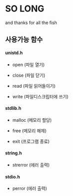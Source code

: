 # SO LONG
and thanks for all the fish

## 사용가능 함수

#### unistd.h

- open (파일 열기)

- close (파일 닫기)

- read (파일 읽어들이기)

- write (파일디스크립터에 쓰기)

#### stdlib.h

- malloc (메모리 할당)

- free (메모리 해제)

- exit (프로그램 종료)

#### string.h

- strerror (에러 출력)

#### stdio.h

- perror (에러 출력)
